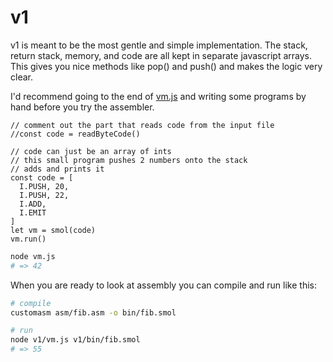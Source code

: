 # v1

v1 is meant to be the most gentle and simple implementation. The stack, return stack, memory, and code are all kept in separate
javascript arrays. This gives you nice methods like pop() and push() and makes the logic very clear.


I'd recommend going to the end of [vm.js](vm.js) and writing some programs by hand before you try the assembler.

```
// comment out the part that reads code from the input file
//const code = readByteCode()

// code can just be an array of ints
// this small program pushes 2 numbers onto the stack
// adds and prints it
const code = [
  I.PUSH, 20,
  I.PUSH, 22,
  I.ADD,
  I.EMIT
]
let vm = smol(code)
vm.run()
```

```bash
node vm.js
# => 42
```

When you are ready to look at assembly you can compile and run like this:

```bash
# compile
customasm asm/fib.asm -o bin/fib.smol

# run
node v1/vm.js v1/bin/fib.smol
# => 55
```

